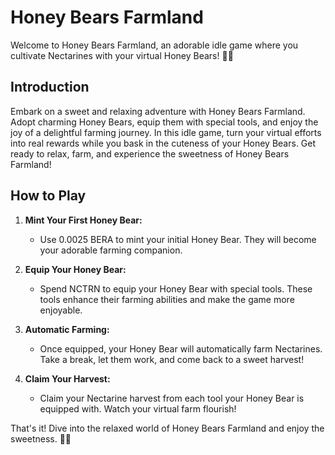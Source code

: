 # Honey Bears Farmland

Welcome to Honey Bears Farmland, an adorable idle game where you cultivate Nectarines with your virtual Honey Bears! 🍯🐻

## Introduction

Embark on a sweet and relaxing adventure with Honey Bears Farmland. Adopt charming Honey Bears, equip them with special tools, and enjoy the joy of a delightful farming journey. In this idle game, turn your virtual efforts into real rewards while you bask in the cuteness of your Honey Bears. Get ready to relax, farm, and experience the sweetness of Honey Bears Farmland!

## How to Play

1. **Mint Your First Honey Bear:**
   - Use 0.0025 BERA to mint your initial Honey Bear. They will become your adorable farming companion.

2. **Equip Your Honey Bear:**
   - Spend NCTRN to equip your Honey Bear with special tools. These tools enhance their farming abilities and make the game more enjoyable.

3. **Automatic Farming:**
   - Once equipped, your Honey Bear will automatically farm Nectarines. Take a break, let them work, and come back to a sweet harvest!

4. **Claim Your Harvest:**
   - Claim your Nectarine harvest from each tool your Honey Bear is equipped with. Watch your virtual farm flourish!

That's it! Dive into the relaxed world of Honey Bears Farmland and enjoy the sweetness. 🌈🌾
